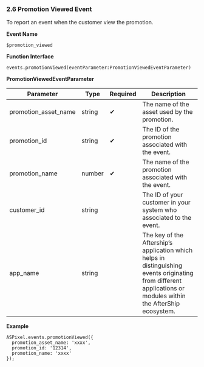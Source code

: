 ### **2.6 Promotion Viewed Event**

To report an event when the customer view the promotion.

**Event Name**

`$promotion_viewed`

**Function Interface**

`events.promotionViewed(eventParameter:PromotionViewedEventParameter)`

**PromotionViewedEventParameter**

| Parameter | Type | Required | Description |
| --- | --- | --- | --- |
| promotion_asset_name | string | ✔ | The name of the asset used by the promotion. |
| promotion_id | string | ✔ | The ID of the promotion associated with the event. |
| promotion_name | number | ✔ | The name of the promotion associated with the event. |
| customer_id | string |  | The ID of your customer in your system who associated to the event. |
| app_name | string |  | The key of the Aftership’s application which helps in distinguishing events originating from different applications or modules within the AfterShip ecosystem. |

**Example**

```tsx
ASPixel.events.promotionViewed({
  promotion_asset_name: 'xxxx',
  promotion_id: '12314',
  promotion_name: 'xxxx'
});
```